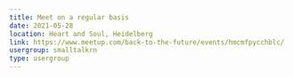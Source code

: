 ```yaml
---
title: Meet on a regular basis
date: 2021-05-28
location: Heart and Soul, Heidelberg
link: https://www.meetup.com/back-to-the-future/events/hmcmfpycchblc/
usergroup: smalltalkrn
type: usergroup
---
```

